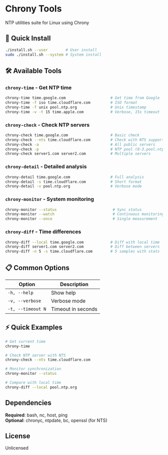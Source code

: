 # Chrony Tools

NTP utilities suite for Linux using Chrony

## 🚀 Quick Install

```bash
./install.sh --user        # User install
sudo ./install.sh --system # System install
```

## 🛠️ Available Tools

### `chrony-time` - Get NTP time
```bash
chrony-time time.google.com                    # Get time from Google
chrony-time -f iso time.cloudflare.com         # ISO format
chrony-time -f unix pool.ntp.org               # Unix timestamp
chrony-time -v -t 15 time.apple.com            # Verbose, 15s timeout
```

### `chrony-check` - Check NTP servers
```bash
chrony-check time.google.com                   # Basic check
chrony-check --nts time.cloudflare.com         # Check with NTS support
chrony-check -a                                # All public servers
chrony-check -p                                # NTP pool (0-3.pool.ntp.org)
chrony-check server1.com server2.com           # Multiple servers
```

### `chrony-detail` - Detailed analysis
```bash
chrony-detail time.google.com                  # Full analysis
chrony-detail -s time.cloudflare.com           # Short format
chrony-detail -v pool.ntp.org                  # Verbose mode
```

### `chrony-monitor` - System monitoring
```bash
chrony-monitor --status                         # Sync status
chrony-monitor --watch                          # Continuous monitoring
chrony-monitor --once                           # Single measurement
```

### `chrony-diff` - Time differences
```bash
chrony-diff --local time.google.com            # Diff with local time
chrony-diff server1.com server2.com            # Diff between servers
chrony-diff -n 5 -s time.cloudflare.com        # 5 samples with stats
```

## 📋 Common Options

| Option | Description |
|--------|-------------|
| `-h, --help` | Show help |
| `-v, --verbose` | Verbose mode |
| `-t, --timeout N` | Timeout in seconds |

## ⚡ Quick Examples

```bash
# Get current time
chrony-time

# Check NTP server with NTS
chrony-check --nts time.cloudflare.com

# Monitor synchronization
chrony-monitor --status

# Compare with local time
chrony-diff --local pool.ntp.org
```

## Dependencies

**Required**: bash, nc, host, ping  
**Optional**: chronyc, ntpdate, bc, openssl (for NTS)

## License

Unlicensed
